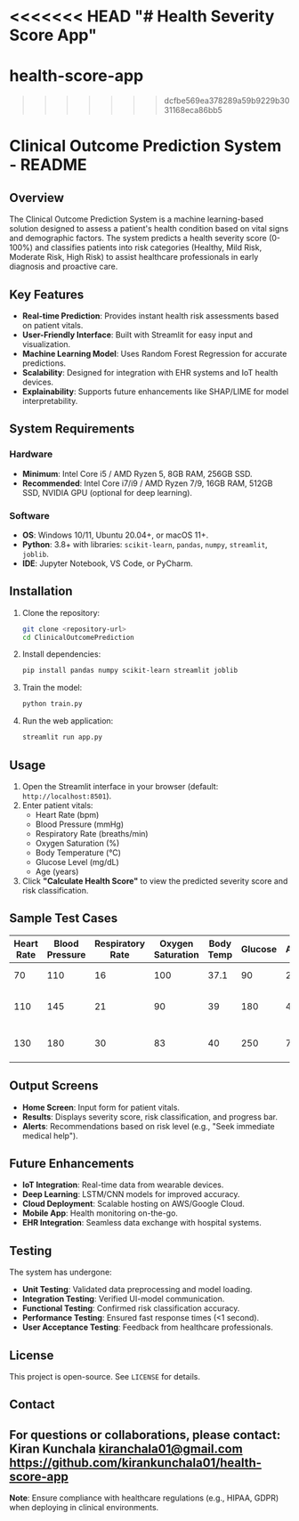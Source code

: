<<<<<<< HEAD
"# Health Severity Score App" 
=======
# health-score-app
>>>>>>> dcfbe569ea378289a59b9229b3031168eca86bb5

# Clinical Outcome Prediction System - README

## Overview
The Clinical Outcome Prediction System is a machine learning-based solution designed to assess a patient's health condition based on vital signs and demographic factors. The system predicts a health severity score (0-100%) and classifies patients into risk categories (Healthy, Mild Risk, Moderate Risk, High Risk) to assist healthcare professionals in early diagnosis and proactive care.

## Key Features
- **Real-time Prediction**: Provides instant health risk assessments based on patient vitals.
- **User-Friendly Interface**: Built with Streamlit for easy input and visualization.
- **Machine Learning Model**: Uses Random Forest Regression for accurate predictions.
- **Scalability**: Designed for integration with EHR systems and IoT health devices.
- **Explainability**: Supports future enhancements like SHAP/LIME for model interpretability.

## System Requirements
### Hardware
- **Minimum**: Intel Core i5 / AMD Ryzen 5, 8GB RAM, 256GB SSD.
- **Recommended**: Intel Core i7/i9 / AMD Ryzen 7/9, 16GB RAM, 512GB SSD, NVIDIA GPU (optional for deep learning).

### Software
- **OS**: Windows 10/11, Ubuntu 20.04+, or macOS 11+.
- **Python**: 3.8+ with libraries: `scikit-learn`, `pandas`, `numpy`, `streamlit`, `joblib`.
- **IDE**: Jupyter Notebook, VS Code, or PyCharm.

## Installation
1. Clone the repository:
   ```bash
   git clone <repository-url>
   cd ClinicalOutcomePrediction
   ```

2. Install dependencies:
   ```bash
   pip install pandas numpy scikit-learn streamlit joblib
   ```

3. Train the model:
   ```bash
   python train.py
   ```

4. Run the web application:
   ```bash
   streamlit run app.py
   ```

## Usage
1. Open the Streamlit interface in your browser (default: `http://localhost:8501`).
2. Enter patient vitals:
   - Heart Rate (bpm)
   - Blood Pressure (mmHg)
   - Respiratory Rate (breaths/min)
   - Oxygen Saturation (%)
   - Body Temperature (°C)
   - Glucose Level (mg/dL)
   - Age (years)
3. Click **"Calculate Health Score"** to view the predicted severity score and risk classification.

## Sample Test Cases
| Heart Rate | Blood Pressure | Respiratory Rate | Oxygen Saturation | Body Temp | Glucose | Age | Expected Output |
|------------|----------------|------------------|-------------------|-----------|---------|-----|-----------------|
| 70         | 110            | 16               | 100               | 37.1      | 90      | 25  | 26.4% (Healthy) |
| 110        | 145            | 21               | 90                | 39        | 180     | 40  | 45.25% (Mild Risk) |
| 130        | 180            | 30               | 83                | 40        | 250     | 70  | 87.5% (High Risk) |

## Output Screens
- **Home Screen**: Input form for patient vitals.
- **Results**: Displays severity score, risk classification, and progress bar.
- **Alerts**: Recommendations based on risk level (e.g., "Seek immediate medical help").

## Future Enhancements
- **IoT Integration**: Real-time data from wearable devices.
- **Deep Learning**: LSTM/CNN models for improved accuracy.
- **Cloud Deployment**: Scalable hosting on AWS/Google Cloud.
- **Mobile App**: Health monitoring on-the-go.
- **EHR Integration**: Seamless data exchange with hospital systems.

## Testing
The system has undergone:
- **Unit Testing**: Validated data preprocessing and model loading.
- **Integration Testing**: Verified UI-model communication.
- **Functional Testing**: Confirmed risk classification accuracy.
- **Performance Testing**: Ensured fast response times (<1 second).
- **User Acceptance Testing**: Feedback from healthcare professionals.

## License
This project is open-source. See `LICENSE` for details.

## Contact
For questions or collaborations, please contact:  
Kiran Kunchala
kiranchala01@gmail.com
https://github.com/kirankunchala01/health-score-app
---

**Note**: Ensure compliance with healthcare regulations (e.g., HIPAA, GDPR) when deploying in clinical environments.
